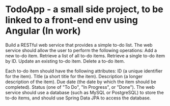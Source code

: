 # TodoApp - a small side project, to be linked to a front-end env using Angular (In work)

Build a RESTful web service that provides a simple to-do list. The web service should allow the user to perform the following operations:
Add a new to-do item.
Retrieve a list of all to-do items.
Retrieve a single to-do item by ID.
Update an existing to-do item.
Delete a to-do item.

Each to-do item should have the following attributes:
ID (a unique identifier for the item).
Title (a short title for the item).
Description (a longer description of the item).
Due date (the date by which the item should be completed).
Status (one of "To Do", "In Progress", or "Done").
The web service should use a database (such as MySQL or PostgreSQL) to store the to-do items, and should use Spring Data JPA to access the database.
